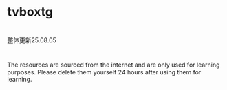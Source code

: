 # tvboxtg
#
整体更新25.08.05
# 
The resources are sourced from the internet and are only used for learning purposes. Please delete them yourself 24 hours after using them for learning.